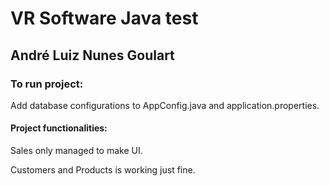 # VR Software Java test
## André Luiz Nunes Goulart
### To run project:
Add database configurations to AppConfig.java and application.properties.

#### Project functionalities:
Sales only managed to make UI.

Customers and Products is working just fine.